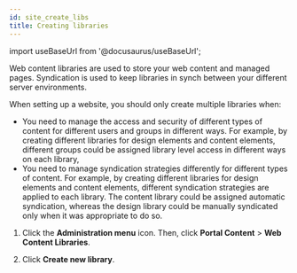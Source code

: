 ```yaml
---
id: site_create_libs
title: Creating libraries
---
```

import useBaseUrl from '@docusaurus/useBaseUrl';



Web content libraries are used to store your web content and managed pages. Syndication is used to keep libraries in synch between your different server environments.

When setting up a website, you should only create multiple libraries when:

-   You need to manage the access and security of different types of content for different users and groups in different ways. For example, by creating different libraries for design elements and content elements, different groups could be assigned library level access in different ways on each library,
-   You need to manage syndication strategies differently for different types of content. For example, by creating different libraries for design elements and content elements, different syndication strategies are applied to each library. The content library could be assigned automatic syndication, whereas the design library could be manually syndicated only when it was appropriate to do so.

1.  Click the **Administration menu** icon. Then, click **Portal Content** \> **Web Content Libraries**.

2.  Click **Create new library**.


